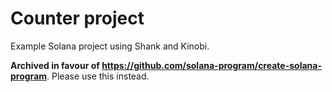 # Counter project

Example Solana project using Shank and Kinobi.

**Archived in favour of https://github.com/solana-program/create-solana-program**. Please use this instead.
